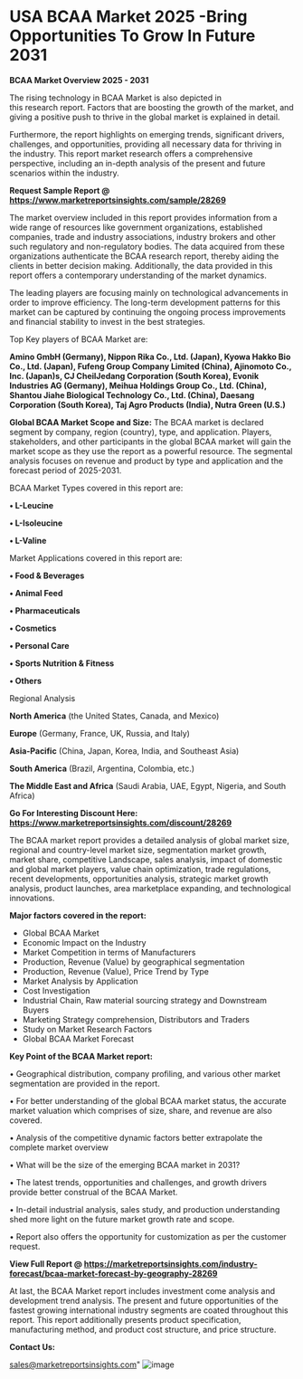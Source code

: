 # USA BCAA Market 2025 -Bring Opportunities To Grow In Future 2031

<Strong> BCAA Market Overview 2025 - 2031</strong>

The rising technology in BCAA Market is also depicted in this research report. Factors that are boosting the growth of the market, and giving a positive push to thrive in the global market is explained in detail.

Furthermore, the report highlights on emerging trends, significant drivers, challenges, and opportunities, providing all necessary data for thriving in the industry. This report market research offers a comprehensive perspective, including an in-depth analysis of the present and future scenarios within the industry.

<strong>Request Sample Report @ <a href=https://www.marketreportsinsights.com/sample/28269>https://www.marketreportsinsights.com/sample/28269</a></strong>

The market overview included in this report provides information from a wide range of resources like government organizations, established companies, trade and industry associations, industry brokers and other such regulatory and non-regulatory bodies. The data acquired from these organizations authenticate the BCAA research report, thereby aiding the clients in better decision making. Additionally, the data provided in this report offers a contemporary understanding of the market dynamics.

The leading players are focusing mainly on technological advancements in order to improve efficiency. The long-term development patterns for this market can be captured by continuing the ongoing process improvements and financial stability to invest in the best strategies.

Top Key players of BCAA Market are:

<strong>Amino GmbH (Germany), Nippon Rika Co., Ltd. (Japan), Kyowa Hakko Bio Co., Ltd. (Japan), Fufeng Group Company Limited (China), Ajinomoto Co., Inc. (Japan)s, CJ CheilJedang Corporation (South Korea), Evonik Industries AG (Germany), Meihua Holdings Group Co., Ltd. (China), Shantou Jiahe Biological Technology Co., Ltd. (China), Daesang Corporation (South Korea), Taj Agro Products (India), Nutra Green (U.S.)</strong>

<strong><b>Global BCAA Market Scope and Size:</b></strong>
The BCAA market is declared segment by company, region (country), type, and application. Players, stakeholders, and other participants in the global BCAA market will gain the market scope as they use the report as a powerful resource. The segmental analysis focuses on revenue and product by type and application and the forecast period of 2025-2031.

BCAA Market Types covered in this report are:

<strong>• L-Leucine

• L-Isoleucine

• L-Valine</strong>

Market Applications covered in this report are:

<strong>• Food & Beverages

• Animal Feed

• Pharmaceuticals

• Cosmetics

• Personal Care

• Sports Nutrition & Fitness

• Others</strong> 

Regional Analysis

<strong>North America</strong> (the United States, Canada, and Mexico)

<strong>Europe</strong> (Germany, France, UK, Russia, and Italy)

<strong>Asia-Pacific</strong> (China, Japan, Korea, India, and Southeast Asia)

<strong>South America</strong> (Brazil, Argentina, Colombia, etc.)

<strong>The Middle East and Africa</strong> (Saudi Arabia, UAE, Egypt, Nigeria, and South Africa)

<strong>Go For Interesting Discount Here: <a href=https://www.marketreportsinsights.com/discount/28269>https://www.marketreportsinsights.com/discount/28269</a></strong>

The BCAA market report provides a detailed analysis of global market size, regional and country-level market size, segmentation market growth, market share, competitive Landscape, sales analysis, impact of domestic and global market players, value chain optimization, trade regulations, recent developments, opportunities analysis, strategic market growth analysis, product launches, area marketplace expanding, and technological innovations.

<strong><b>Major factors covered in the report:</b></strong>
<ul>
  <li>Global BCAA Market </li>
  <li>Economic Impact on the Industry</li>
  <li>Market Competition in terms of Manufacturers</li>
  <li>Production, Revenue (Value) by geographical segmentation</li>
  <li>Production, Revenue (Value), Price Trend by Type</li>
  <li>Market Analysis by Application</li>
  <li>Cost Investigation</li>
  <li>Industrial Chain, Raw material sourcing strategy and Downstream Buyers</li>
  <li>Marketing Strategy comprehension, Distributors and Traders</li>
  <li>Study on Market Research Factors</li>
  <li>Global BCAA Market Forecast</li>
</ul>

<strong><b>Key Point of the BCAA Market report:</b></strong>

• Geographical distribution, company profiling, and various other market segmentation are provided in the report.

• For better understanding of the global BCAA market status, the accurate market valuation which comprises of size, share, and revenue are also covered.

• Analysis of the competitive dynamic factors better extrapolate the complete market overview

• What will be the size of the emerging BCAA market in 2031?

• The latest trends, opportunities and challenges, and growth drivers provide better construal of the BCAA Market.

• In-detail industrial analysis, sales study, and production understanding shed more light on the future market growth rate and scope.

• Report also offers the opportunity for customization as per the customer request.

<strong><b>View Full Report @ <a href=https://marketreportsinsights.com/industry-forecast/bcaa-market-forecast-by-geography-28269>https://marketreportsinsights.com/industry-forecast/bcaa-market-forecast-by-geography-28269</a></b></strong>


At last, the BCAA Market report includes investment come analysis and development trend analysis. The present and future opportunities of the fastest growing international industry segments are coated throughout this report. This report additionally presents product specification, manufacturing method, and product cost structure, and price structure.

<strong>Contact Us:</strong>

sales@marketreportsinsights.com"
![image](https://github.com/user-attachments/assets/21c260e8-2ba0-4b00-be52-8a1d21a915dc)
